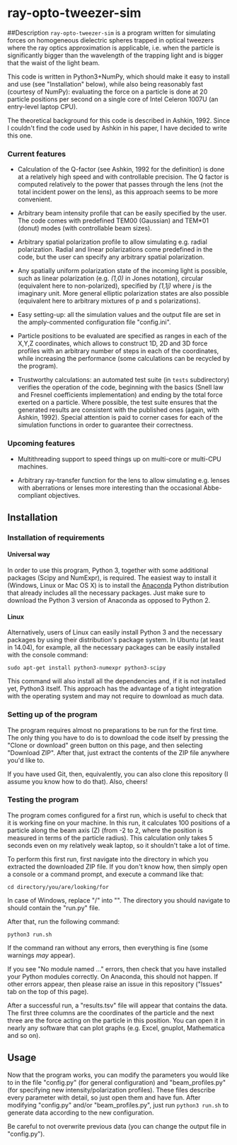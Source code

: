 # ray-opto-tweezer-sim
##Description
`ray-opto-tweezer-sim` is a program written for simulating forces on homogeneous dielectric spheres trapped in optical tweezers where the ray optics approximation is applicable, i.e. when the particle is significantly bigger than the wavelength of the trapping light and is bigger that the waist of the light beam.

This code is written in Python3+NumPy, which should make it easy to install and use (see "Installation" below), while also being reasonably fast (courtesy of NumPy): evaluating the force on a particle is done at 20 particle positions per second on a single core of Intel Celeron 1007U (an entry-level laptop CPU).

The theoretical background for this code is described in Ashkin, 1992. Since I couldn't find the code used by Ashkin in his paper, I have decided to write this one.

### Current features
- Calculation of the Q-factor (see Ashkin, 1992 for the definition) is done at a relatively high speed and with controllable precision. The Q factor is computed relatively to the power that passes through the lens (not the total incident power on the lens), as this approach seems to be more convenient.

- Arbitrary beam intensity profile that can be easily specified by the user. The code comes with predefined TEM00 (Gaussian) and TEM*01 (donut) modes (with controllable beam sizes).

- Arbitrary spatial polarization profile to allow simulating e.g. radial polarization. Radial and linear polarizations come predefined in the code, but the user can specify any arbitrary spatial polarization.

- Any spatially uniform polarization state of the incoming light is possible, such as linear polarization (e.g. *(1,0)* in Jones notation), circular (equivalent here to non-polarized), specified by *(1,1j)* where *j* is the imaginary unit. More general elliptic polarization states are also possible (equivalent here to arbitrary mixtures of p and s polarizations).

- Easy setting-up: all the simulation values and the output file are set in the amply-commented configuration file "config.ini".

- Particle positions to be evaluated are specified as ranges in each of the X,Y,Z coordinates, which allows to construct 1D, 2D and 3D force profiles with an arbitrary number of steps in each of the coordinates, while increasing the performance (some calculations can be recycled by the program).

- Trustworthy calculations: an automated test suite (in `tests` subdirectory) verifies the operation of the code, beginning with the basics (Snell law and Fresnel coefficients implementation) and ending by the total force exerted on a particle. Where possible, the test suite ensures that the generated results are consistent with the published ones (again, with Ashkin, 1992). Special attention is paid to corner cases for each of the simulation functions in order to guarantee their correctness.

### Upcoming features

- Multithreading support to speed things up on multi-core or multi-CPU machines.

- Arbitrary ray-transfer function for the lens to allow simulating e.g. lenses with aberrations or lenses more interesting than the occasional Abbe-compliant objectives.

## Installation
### Installation of requirements
#### Universal way

In order to use this program, Python 3, together with some additional packages (Scipy and NumExpr), is required. The easiest way to install it (Windows, Linux or Mac OS X) is to install the [Anaconda](https://www.continuum.io/downloads) Python distribution that already includes all the necessary packages. Just make sure to download the Python 3 version of Anaconda as opposed to Python 2.

#### Linux
Alternatively, users of Linux can easily install Python 3 and the necessary packages by using their distribution's package system. In Ubuntu (at least in 14.04), for example, all the necessary packages can be easily installed with the console command:

```
sudo apt-get install python3-numexpr python3-scipy
```

This command will also install all the dependencies and, if it is not installed yet, Python3 itself. This approach has the advantage of a tight integration with the operating system and may not require to download as much data.

### Setting up of the program
The program requires almost no preparations to be run for the first time. The only thing you have to do is to download the code itself by pressing the "Clone or download" green button on this page, and then selecting "Download ZIP". After that, just extract the contents of the ZIP file anywhere you'd like to.

If you have used Git, then, equivalently, you can also clone this repository (I assume you know how to do that). Also, cheers!

### Testing the program
The program comes configured for a first run, which is useful to check that it is working fine on your machine. In this run, it calculates 100 positions of a particle along the beam axis (Z) (from -2 to 2, where the position is measured in terms of the particle radius). This calculation only takes 5 seconds even on my relatively weak laptop, so it shouldn't take a lot of time.

To perform this first run, first navigate into the directory in which you extracted the downloaded ZIP file. If you don't know how, then simply open a console or a command prompt, and execute a command like that:

```cd directory/you/are/looking/for```

In case of Windows, replace "/" into "\". The directory you should navigate to should contain the "run.py" file.

After that, run the following command:

```python3 run.sh```

If the command ran without any errors, then everything is fine (some warnings *may* appear).

If you see "No module named ..." errors, then check that you have installed your Python modules correctly. On Anaconda, this should not happen. If other errors appear, then please raise an issue in this repository ("Issues" tab on the top of this page).

After a successful run, a "results.tsv" file will appear that contains the data. The first three columns are the coordinates of the particle and the next three are the force acting on the particle in this position. You can open it in nearly any software that can plot graphs (e.g. Excel, gnuplot, Mathematica and so on).

## Usage
Now that the program works, you can modify the parameters you would like to in the file "config.py" (for general configuration) and "beam_profiles.py" (for specifying new intensity/polarization profiles). These files describe every parameter with detail, so just open them and have fun. After modifying "config.py" and/or "beam_profiles.py", just run `python3 run.sh` to generate data according to the new configuration.

Be careful to not overwrite previous data (you can change the output file in "config.py").